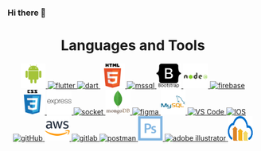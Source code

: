 ### Hi there 👋

<!--
**ArsalanAhmedKhatyan2000/ArsalanAhmedKhatyan2000** is a ✨ _special_ ✨ repository because its `README.md` (this file) appears on your GitHub profile.

Here are some ideas to get you started:

- 🔭 I’m currently working on ...
- 🌱 I’m currently learning ...
- 👯 I’m looking to collaborate on ...
- 🤔 I’m looking for help with ...
- 💬 Ask me about ...
- 📫 How to reach me: ...
- 😄 Pronouns: ...
- ⚡ Fun fact: ...
-->
<h1 align="center">Languages and Tools</h1>
<p align="center">
    <a href="https://developer.android.com" target="_blank">
        <img src="https://raw.githubusercontent.com/devicons/devicon/master/icons/android/android-original-wordmark.svg"
            alt="android" width="50" height="50" />
    </a>
    <a href="https://flutter.dev" target="_blank">
        <img src="https://www.vectorlogo.zone/logos/flutterio/flutterio-icon.svg" alt="flutter" width="40"
            height="40" />
    </a>
    <a href="https://dart.dev" target="_blank">
        <img src="https://www.vectorlogo.zone/logos/dartlang/dartlang-icon.svg" alt="dart" width="50" height="50" />
    </a>
    <a href="https://www.w3.org/html/" target="_blank">
        <img src="https://raw.githubusercontent.com/devicons/devicon/master/icons/html5/html5-original-wordmark.svg"
            alt="html5" width="50" height="50" />
    </a>
    <a href="https://www.microsoft.com/en-us/sql-server" target="_blank">
        <img src="https://www.svgrepo.com/show/303229/microsoft-sql-server-logo.svg" alt="mssql" width="40"
            height="40" />
    </a>
    <a href="https://getbootstrap.com" target="_blank">
        <img src="https://raw.githubusercontent.com/devicons/devicon/master/icons/bootstrap/bootstrap-plain-wordmark.svg"
            alt="bootstrap" width="50" height="50" />
    </a>
    <a href="https://nodejs.org" target="_blank">
        <img src="https://raw.githubusercontent.com/devicons/devicon/master/icons/nodejs/nodejs-original-wordmark.svg"
            alt="nodejs" width="50" height="50" />
    </a>
    <a href="https://firebase.google.com/" target="_blank">
        <img src="https://www.vectorlogo.zone/logos/firebase/firebase-icon.svg" alt="firebase" width="50" height="50" />
    </a>
    <a href="https://www.w3schools.com/css/" target="_blank">
        <img src="https://raw.githubusercontent.com/devicons/devicon/master/icons/css3/css3-original-wordmark.svg"
            alt="css3" width="50" height="50" />
    </a>
    <a href="https://expressjs.com" target="_blank">
        <img src="https://raw.githubusercontent.com/devicons/devicon/master/icons/express/express-original-wordmark.svg"
            alt="express" width="50" height="50" />
    </a>
    <a href="https://socket.io/" target="_blank">
        <img src="https://www.vectorlogo.zone/logos/socketio/socketio-icon.svg" alt="socket" width="50" height="50" />
    </a>
    <a href="https://www.mongodb.com/" target="_blank">
        <img src="https://raw.githubusercontent.com/devicons/devicon/master/icons/mongodb/mongodb-original-wordmark.svg"
            alt="mongodb" width="50" height="50" />
    </a>
    <a href="https://www.figma.com/" target="_blank">
        <img src="https://www.vectorlogo.zone/logos/figma/figma-icon.svg" alt="figma" width="50" height="50" />
    </a>
    <a href="https://www.mysql.com/" target="_blank">
        <img src="https://raw.githubusercontent.com/devicons/devicon/master/icons/mysql/mysql-original-wordmark.svg"
            alt="mysql" width="50" height="50" />
    </a>
    <a href="https://code.visualstudio.com/" target="_blank">
        <img src="https://www.vectorlogo.zone/logos/visualstudio_code/visualstudio_code-icon.svg" alt="VS Code"
            width="50" height="50">
    </a>
    <a href="https://developer.apple.com/" target="_blank">
        <img src="https://www.vectorlogo.zone/logos/apple/apple-tile.svg" alt="IOS" width="50" height="50">
    </a>
    <a href="https://github.com/" target="_blank">
        <img src="https://www.vectorlogo.zone/logos/github/github-icon.svg" alt="gitHub" width="50" height="50" />
    </a>
    <a href="https://aws.amazon.com" target="_blank">
        <img src="https://raw.githubusercontent.com/devicons/devicon/master/icons/amazonwebservices/amazonwebservices-original-wordmark.svg"
            alt="aws" width="50" height="50" />
    </a>
    <a href="https://about.gitlab.com/" target="_blank">
        <img src="https://www.vectorlogo.zone/logos/gitlab/gitlab-icon.svg" alt="gitlab" width="50" height="50" />
    </a>
    <a href="https://www.postman.com/" target="_blank">
        <img src="https://www.vectorlogo.zone/logos/getpostman/getpostman-icon.svg" alt="postman" width="50"
            height="50" />
    </a>
    <a href="https://www.photoshop.com/en" target="_blank">
        <img src="https://raw.githubusercontent.com/devicons/devicon/master/icons/photoshop/photoshop-line.svg"
            alt="photoshop" width="50" height="50" />
    </a>
    <a href="https://www.adobe.com/products/illustrator.html" target="_blank">
        <img src="https://www.vectorlogo.zone/logos/adobe_illustrator/adobe_illustrator-icon.svg"
            alt="adobe illustrator" width="50" height="50" />
    </a>
    <a href="https://cloudinary.com/" target="_blank">
        <img src="svg/cloudinary.svg"
            alt="cloudinary" width="50" height="50" />
    </a>
</p>
